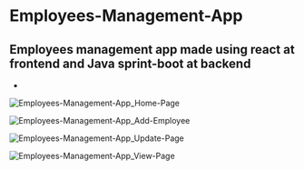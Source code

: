 # Employees-Management-App
## Employees management app made using react at frontend and Java sprint-boot at backend
-

![Employees-Management-App_Home-Page](https://github.com/user-attachments/assets/cdcf3328-454c-43cb-905d-2575c6bdcc39)


![Employees-Management-App_Add-Employee](https://github.com/user-attachments/assets/8a15b448-fee7-447d-bfc0-a57489645e78)

![Employees-Management-App_Update-Page](https://github.com/user-attachments/assets/f5bddeed-a4d4-490e-b301-ca056b7b33e0)


![Employees-Management-App_View-Page](https://github.com/user-attachments/assets/c3444d2c-81d8-4467-a671-480944fc3610)



